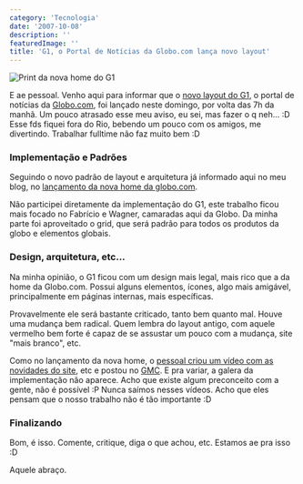 ```yaml
---
category: 'Tecnologia'
date: '2007-10-08'
description: ''
featuredImage: ''
title: 'G1, o Portal de Notícias da Globo.com lança novo layout'
---
```


![Print da nova home do G1](http://g1.globo.com/Noticias/capa/foto/0,,11707095,00.jpg)

E ae pessoal. Venho aqui para informar que o [novo layout do G1](http://www.g1.com.br/), o portal de notícias da [Globo.com](http://www.globo.com/), foi lançado neste domingo, por volta das 7h da manhã. Um pouco atrasado esse meu aviso, eu sei, mas fazer o q neh... :D Esse fds fiquei fora do Rio, bebendo um pouco com os amigos, me divertindo. Trabalhar fulltime não faz muito bem :D

### Implementação e Padrões

Seguindo o novo padrão de layout e arquitetura já informado aqui no meu blog, no [lançamento da nova home da globo.com](/portal-globocom-lanca-sua-nova-home.html).

Não participei diretamente da implementação do G1, este trabalho ficou mais focado no Fabrício e Wagner, camaradas aqui da Globo. Da minha parte foi aproveitado o grid, que será padrão para todos os produtos da globo e elementos globais.

### Design, arquitetura, etc...

Na minha opinião, o G1 ficou com um design mais legal, mais rico que a da home da Globo.com. Possui alguns elementos, ícones, algo mais amigável, principalmente em páginas internas, mais específicas.

Provavelmente ele será bastante criticado, tanto bem quanto mal. Houve uma mudança bem radical. Quem lembra do layout antigo, com aquele vermelho bem forte é capaz de se assustar um pouco com a mudança, site "mais branco", etc.

Como no lançamento da nova home, o [pessoal criou um vídeo com as novidades do site](http://video.globo.com/Videos/Player/Noticias/0,,GIM739537-7823-CONHECA+O+NOVO+G,00.html), etc e postou no [GMC](http://video.globo.com/). E pra variar, a galera da implementação não aparece. Acho que existe algum preconceito com a gente, não é possível :P Nunca saímos nesses vídeos. Acho que eles pensam que o nosso trabalho não é tão importante :D

### Finalizando

Bom, é isso. Comente, critique, diga o que achou, etc. Estamos ae pra isso :D

Aquele abraço.
